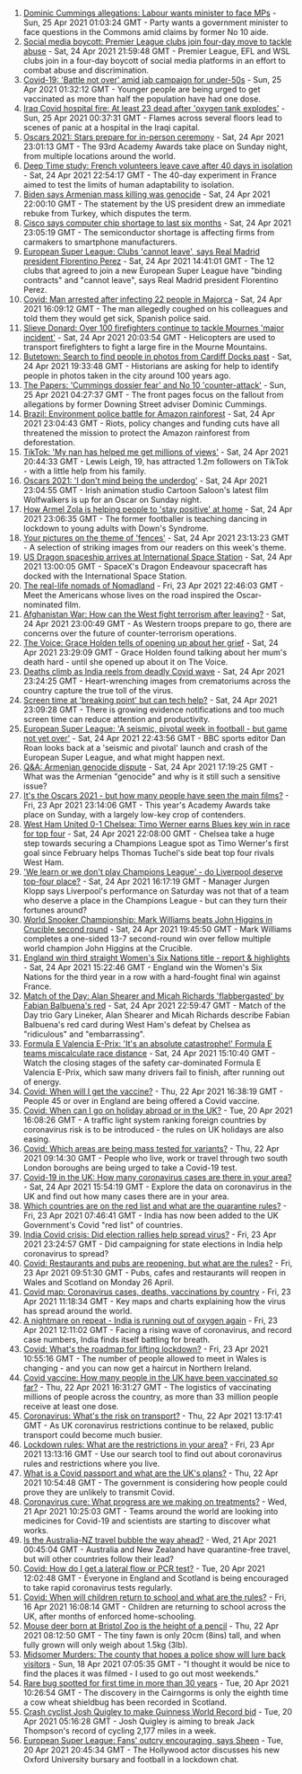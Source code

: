 1. [Dominic Cummings allegations: Labour wants minister to face MPs](https://www.bbc.co.uk/news/uk-politics-56876153) - Sun, 25 Apr 2021 01:03:24 GMT - Party wants a government minister to face questions in the Commons amid claims by former No 10 aide.
2. [Social media boycott: Premier League clubs join four-day move to tackle abuse](https://www.bbc.co.uk/sport/football/56872469) - Sat, 24 Apr 2021 21:59:48 GMT - Premier League, EFL and WSL clubs join in a four-day boycott of social media platforms in an effort to combat abuse and discrimination.
3. [Covid-19: 'Battle not over' amid jab campaign for under-50s](https://www.bbc.co.uk/news/uk-56873026) - Sun, 25 Apr 2021 01:32:12 GMT - Younger people are being urged to get vaccinated as more than half the population have had one dose.
4. [Iraq Covid hospital fire: At least 23 dead after 'oxygen tank explodes'](https://www.bbc.co.uk/news/world-middle-east-56875804) - Sun, 25 Apr 2021 00:37:31 GMT - Flames across several floors lead to scenes of panic at a hospital in the Iraqi capital.
5. [Oscars 2021: Stars prepare for in-person ceremony](https://www.bbc.co.uk/news/entertainment-arts-56807445) - Sat, 24 Apr 2021 23:01:13 GMT - The 93rd Academy Awards take place on Sunday night, from multiple locations around the world.
6. [Deep Time study: French volunteers leave cave after 40 days in isolation](https://www.bbc.co.uk/news/world-europe-56875801) - Sat, 24 Apr 2021 22:54:17 GMT - The 40-day experiment in France aimed to test the limits of human adaptability to isolation.
7. [Biden says Armenian mass killing was genocide](https://www.bbc.co.uk/news/world-us-canada-56874811) - Sat, 24 Apr 2021 22:00:10 GMT - The statement by the US president drew an immediate rebuke from Turkey, which disputes the term.
8. [Cisco says computer chip shortage to last six months](https://www.bbc.co.uk/news/technology-56847518) - Sat, 24 Apr 2021 23:05:19 GMT - The semiconductor shortage is affecting firms from carmakers to smartphone manufacturers.
9. [European Super League: Clubs 'cannot leave', says Real Madrid president Florentino Perez](https://www.bbc.co.uk/sport/football/56873448) - Sat, 24 Apr 2021 14:41:01 GMT - The 12 clubs that agreed to join a new European Super League have "binding contracts" and "cannot leave", says Real Madrid president Florentino Perez.
10. [Covid: Man arrested after infecting 22 people in Majorca](https://www.bbc.co.uk/news/world-europe-56874018) - Sat, 24 Apr 2021 16:09:12 GMT - The man allegedly coughed on his colleagues and told them they would get sick, Spanish police said.
11. [Slieve Donard: Over 100 firefighters continue to tackle Mournes 'major incident'](https://www.bbc.co.uk/news/uk-northern-ireland-56870380) - Sat, 24 Apr 2021 20:03:54 GMT - Helicopters are used to transport firefighters to fight a large fire in the Mourne Mountains.
12. [Butetown: Search to find people in photos from Cardiff Docks past](https://www.bbc.co.uk/news/uk-wales-56843429) - Sat, 24 Apr 2021 19:33:48 GMT - Historians are asking for help to identify people in photos taken in the city around 100 years ago.
13. [The Papers: 'Cummings dossier fear' and No 10 'counter-attack'](https://www.bbc.co.uk/news/blogs-the-papers-56875711) - Sun, 25 Apr 2021 04:27:37 GMT - The front pages focus on the fallout from allegations by former Downing Street adviser Dominic Cummings.
14. [Brazil: Environment police battle for Amazon rainforest](https://www.bbc.co.uk/news/science-environment-56847298) - Sat, 24 Apr 2021 23:04:43 GMT - Riots, policy changes and funding cuts have all threatened the mission to protect the Amazon rainforest from deforestation.
15. [TikTok: 'My nan has helped me get millions of views'](https://www.bbc.co.uk/news/uk-wales-56858219) - Sat, 24 Apr 2021 20:44:33 GMT - Lewis Leigh, 19, has attracted 1.2m followers on TikTok - with a little help from his family.
16. [Oscars 2021: 'I don't mind being the underdog'](https://www.bbc.co.uk/news/world-europe-56861890) - Sat, 24 Apr 2021 23:04:55 GMT - Irish animation studio Cartoon Saloon's latest film Wolfwalkers is up for an Oscar on Sunday night.
17. [How Armel Zola is helping people to 'stay positive' at home](https://www.bbc.co.uk/news/uk-56866032) - Sat, 24 Apr 2021 23:06:35 GMT - The former footballer is teaching dancing in lockdown to young adults with Down's Syndrome.
18. [Your pictures on the theme of 'fences'](https://www.bbc.co.uk/news/in-pictures-56861118) - Sat, 24 Apr 2021 23:13:23 GMT - A selection of striking images from our readers on this week's theme.
19. [US Dragon spaceship arrives at International Space Station](https://www.bbc.co.uk/news/science-environment-56871765) - Sat, 24 Apr 2021 13:00:05 GMT - SpaceX's Dragon Endeavour spacecraft has docked with the International Space Station.
20. [The real-life nomads of Nomadland](https://www.bbc.co.uk/news/world-us-canada-56859334) - Fri, 23 Apr 2021 22:46:03 GMT - Meet the Americans whose lives on the road inspired the Oscar-nominated film.
21. [Afghanistan War: How can the West fight terrorism after leaving?](https://www.bbc.co.uk/news/world-asia-56860781) - Sat, 24 Apr 2021 23:00:49 GMT - As Western troops prepare to go, there are concerns over the future of counter-terrorism operations.
22. [The Voice: Grace Holden tells of opening up about her grief](https://www.bbc.co.uk/news/uk-england-essex-56608101) - Sat, 24 Apr 2021 23:29:09 GMT - Grace Holden found talking about her mum's death hard - until she opened up about it on The Voice.
23. [Deaths climb as India reels from deadly Covid wave](https://www.bbc.co.uk/news/world-asia-india-56855712) - Sat, 24 Apr 2021 23:24:25 GMT - Heart-wrenching images from crematoriums across the country capture the true toll of the virus.
24. [Screen time at 'breaking point' but can tech help?](https://www.bbc.co.uk/news/technology-56838118) - Sat, 24 Apr 2021 23:09:28 GMT - There is growing evidence notifications and too much screen time can reduce attention and productivity.
25. [European Super League: 'A seismic, pivotal week in football - but game not yet over'](https://www.bbc.co.uk/sport/football/56875792) - Sat, 24 Apr 2021 22:43:56 GMT - BBC sports editor Dan Roan looks back at a 'seismic and pivotal' launch and crash of the European Super League, and what might happen next.
26. [Q&A: Armenian genocide dispute](https://www.bbc.co.uk/news/world-europe-16352745) - Sat, 24 Apr 2021 17:19:25 GMT - What was the Armenian "genocide" and why is it still such a sensitive issue?
27. [It's the Oscars 2021 - but how many people have seen the main films?](https://www.bbc.co.uk/news/entertainment-arts-56766212) - Fri, 23 Apr 2021 23:14:06 GMT - This year's Academy Awards take place on Sunday, with a largely low-key crop of contenders.
28. [West Ham United 0-1 Chelsea: Timo Werner earns Blues key win in race for top four](https://www.bbc.co.uk/sport/football/56782077) - Sat, 24 Apr 2021 22:08:00 GMT - Chelsea take a huge step towards securing a Champions League spot as Timo Werner's first goal since February helps Thomas Tuchel's side beat top four rivals West Ham.
29. ['We learn or we don't play Champions League' - do Liverpool deserve top-four place?](https://www.bbc.co.uk/sport/football/56873566) - Sat, 24 Apr 2021 16:17:19 GMT - Manager Jurgen Klopp says Liverpool's performance on Saturday was not that of a team who deserve a place in the Champions League - but can they turn their fortunes around?
30. [World Snooker Championship: Mark Williams beats John Higgins in Crucible second round](https://www.bbc.co.uk/sport/snooker/56874904) - Sat, 24 Apr 2021 19:45:50 GMT - Mark Williams completes a one-sided 13-7 second-round win over fellow multiple world champion John Higgins at the Crucible.
31. [England win third straight Women's Six Nations title - report & highlights](https://www.bbc.co.uk/sport/rugby-union/56871392) - Sat, 24 Apr 2021 15:22:46 GMT - England win the Women's Six Nations for the third year in a row with a hard-fought final win against France.
32. [Match of the Day: Alan Shearer and Micah Richards 'flabbergasted' by Fabian Balbuena's red](https://www.bbc.co.uk/sport/av/football/56875984) - Sat, 24 Apr 2021 22:59:47 GMT - Match of the Day trio Gary Lineker, Alan Shearer and Micah Richards describe Fabian Balbuena's red card during West Ham's defeat by Chelsea as "ridiculous" and "embarrassing".
33. [Formula E Valencia E-Prix: 'It's an absolute catastrophe!' Formula E teams miscalculate race distance](https://www.bbc.co.uk/sport/av/motorsport/56874157) - Sat, 24 Apr 2021 15:10:40 GMT - Watch the closing stages of the safety car-dominated Formula E Valencia E-Prix, which saw many drivers fail to finish, after running out of energy.
34. [Covid: When will I get the vaccine?](https://www.bbc.co.uk/news/health-55045639) - Thu, 22 Apr 2021 16:38:19 GMT - People 45 or over in England are being offered a Covid vaccine.
35. [Covid: When can I go on holiday abroad or in the UK?](https://www.bbc.co.uk/news/explainers-52646738) - Tue, 20 Apr 2021 16:08:26 GMT - A traffic light system ranking foreign countries by coronavirus risk is to be introduced - the rules on UK holidays are also easing.
36. [Covid: Which areas are being mass tested for variants?](https://www.bbc.co.uk/news/explainers-54872039) - Thu, 22 Apr 2021 09:14:30 GMT - People who live, work or travel through two south London boroughs are being urged to take a Covid-19 test.
37. [Covid-19 in the UK: How many coronavirus cases are there in your area?](https://www.bbc.co.uk/news/uk-51768274) - Sat, 24 Apr 2021 15:54:19 GMT - Explore the data on coronavirus in the UK and find out how many cases there are in your area.
38. [Which countries are on the red list and what are the quarantine rules?](https://www.bbc.co.uk/news/explainers-52544307) - Fri, 23 Apr 2021 07:46:41 GMT - India has now been added to the UK Government's Covid "red list" of countries.
39. [India Covid crisis: Did election rallies help spread virus?](https://www.bbc.co.uk/news/56858980) - Fri, 23 Apr 2021 23:24:57 GMT - Did campaigning for state elections in India help coronavirus to spread?
40. [Covid: Restaurants and pubs are reopening, but what are the rules?](https://www.bbc.co.uk/news/business-52977388) - Fri, 23 Apr 2021 09:51:30 GMT - Pubs, cafes and restaurants will reopen in Wales and Scotland on Monday 26 April.
41. [Covid map: Coronavirus cases, deaths, vaccinations by country](https://www.bbc.co.uk/news/world-51235105) - Fri, 23 Apr 2021 11:18:34 GMT - Key maps and charts explaining how the virus has spread around the world.
42. [A nightmare on repeat - India is running out of oxygen again](https://www.bbc.co.uk/news/uk-56841381) - Fri, 23 Apr 2021 12:11:02 GMT - Facing a rising wave of coronavirus, and record case numbers, India finds itself battling for breath.
43. [Covid: What's the roadmap for lifting lockdown?](https://www.bbc.co.uk/news/explainers-52530518) - Fri, 23 Apr 2021 10:55:16 GMT - The number of people allowed to meet in Wales is changing - and you can now get a haircut in Northern Ireland.
44. [Covid vaccine: How many people in the UK have been vaccinated so far?](https://www.bbc.co.uk/news/health-55274833) - Thu, 22 Apr 2021 16:31:27 GMT - The logistics of vaccinating millions of people across the country, as more than 33 million people receive at least one dose.
45. [Coronavirus: What's the risk on transport?](https://www.bbc.co.uk/news/health-51736185) - Thu, 22 Apr 2021 13:17:41 GMT - As UK coronavirus restrictions continue to be relaxed, public transport could become much busier.
46. [Lockdown rules: What are the restrictions in your area?](https://www.bbc.co.uk/news/uk-54373904) - Fri, 23 Apr 2021 13:13:16 GMT - Use our search tool to find out about coronavirus rules and restrictions where you live.
47. [What is a Covid passport and what are the UK's plans?](https://www.bbc.co.uk/news/explainers-55718553) - Thu, 22 Apr 2021 10:54:48 GMT - The government is considering how people could prove they are unlikely to transmit Covid.
48. [Coronavirus cure: What progress are we making on treatments?](https://www.bbc.co.uk/news/health-52354520) - Wed, 21 Apr 2021 10:25:03 GMT - Teams around the world are looking into medicines for Covid-19 and scientists are starting to discover what works.
49. [Is the Australia-NZ travel bubble the way ahead?](https://www.bbc.co.uk/news/business-56796943) - Wed, 21 Apr 2021 00:45:04 GMT - Australia and New Zealand have quarantine-free travel, but will other countries follow their lead?
50. [Covid: How do I get a lateral flow or PCR test?](https://www.bbc.co.uk/news/health-51943612) - Tue, 20 Apr 2021 12:02:48 GMT - Everyone in England and Scotland is being encouraged to take rapid coronavirus tests regularly.
51. [Covid: When will children return to school and what are the rules?](https://www.bbc.co.uk/news/education-51643556) - Fri, 16 Apr 2021 16:08:14 GMT - Children are returning to school across the UK, after months of enforced home-schooling.
52. [Mouse deer born at Bristol Zoo is the height of a pencil](https://www.bbc.co.uk/news/uk-england-bristol-56841632) - Thu, 22 Apr 2021 08:12:50 GMT - The tiny fawn is only 20cm (8ins) tall, and when fully grown will only weigh about 1.5kg (3lb).
53. [Midsomer Murders: The county that hopes a police show will lure back visitors](https://www.bbc.co.uk/news/uk-england-beds-bucks-herts-56195950) - Sun, 18 Apr 2021 07:05:35 GMT - "I thought it would be nice to find the places it was filmed - I used to go out most weekends."
54. [Rare bug spotted for first time in more than 30 years](https://www.bbc.co.uk/news/uk-scotland-highlands-islands-56814446) - Tue, 20 Apr 2021 10:26:54 GMT - The discovery in the Cairngorms is only the eighth time a cow wheat shieldbug has been recorded in Scotland.
55. [Crash cyclist Josh Quigley to make Guinness World Record bid](https://www.bbc.co.uk/news/uk-scotland-56802796) - Tue, 20 Apr 2021 05:16:28 GMT - Josh Quigley is aiming to break Jack Thompson's record of cycling 2,177 miles in a week.
56. [European Super League: Fans' outcry encouraging, says Sheen](https://www.bbc.co.uk/news/uk-wales-56819751) - Tue, 20 Apr 2021 20:45:34 GMT - The Hollywood actor discusses his new Oxford University bursary and football in a lockdown chat.
